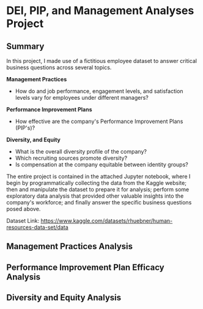 # DEI, PIP, and Management Analyses Project 

## Summary

In this project, I made use of a fictitious employee dataset to answer critical business questions across several topics. 

**Management Practices**

* How do and job performance, engagement levels, and satisfaction levels vary for employees under different managers?

**Performance Improvement Plans**

* How effective are the company's Performance Improvement Plans (PIP's)?

**Diversity, and Equity**

* What is the overall diversity profile of the company?
* Which recruiting sources promote diversity?
* Is compensation at the company equitable between identity groups?

The entire project is contained in the attached Jupyter notebook, where I begin by programmatically collecting the data from the Kaggle website; then and manipulate the dataset to prepare it for analysis; perform some exploratory data analysis that provided other valuable insights into the company's workforce; and finally answer the specific business questions posed above. 

Dataset Link: https://www.kaggle.com/datasets/rhuebner/human-resources-data-set/data

## Management Practices Analysis

## Performance Improvement Plan Efficacy Analysis

## Diversity and Equity Analysis
